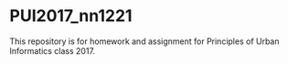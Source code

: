 # PUI2017_nn1221

This repository is for homework and assignment for Principles of Urban Informatics class 2017.
